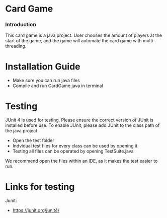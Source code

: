 # Card Game

### Introduction
This card game is a java project. User chooses the amount of players at the start of the game, and the game will automate the card game with multi-threading.

# Installation Guide
- Make sure you can run java files
- Compile and run CardGame.java in terminal

# Testing
JUnit 4 is used for testing. Please ensure the correct version of JUnit is installed before use. To enable JUnit, please add JUnit to the class path of the java project. 

- Open the test folder
- Indvidual test files for every class can be used by opening it
- Testing all files can be operated by opening TestSuite.java

We recommend open the files within an IDE, as it makes the test easier to run. 

# Links for testing
Junit:
- https://junit.org/junit4/